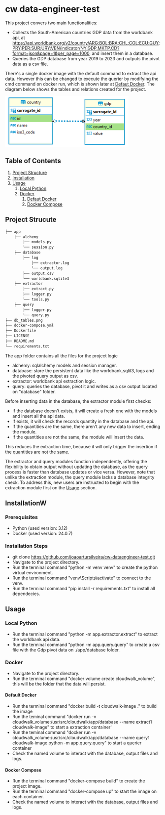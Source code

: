 # cw data-engineer-test

This project convers two main functionalities:
- Collects the South-American countries GDP data from the worldbank api, at https://api.worldbank.org/v2/country/ARG;BOL;BRA;CHL;COL;ECU;GUY;PRY;PER;SUR;URY;VEN/indicator/NY.GDP.MKTP.CD?format=json&page=1&per_page=1000, and insert them in a database.
- Queries the GDP database from year 2019 to 2023 and outputs the pivot data as a csv file.


There's a single docker image with the default command to extract the api data.
However this can be changed to execute the querier by modifying the cmd command on docker run, which is shown later at [Defaut Docker](#default-docker). The diagram below shows the tables and relations created for the project.
<p align="left">
  <img src="db_tables.png" width="400">
</p>



## Table of Contents
1. [Project Structure](#project-strucute)
2. [Installation](#installation)
3. [Usage](#usage)
    1. [Local Python](#local-python)
    2. [Docker](#docker)
        1. [Defaut Docker](#default-docker)
        2. [Docker Compose](#docker-compose)


## Project Strucute
```bash
├── app
    ├── alchemy
        ├── models.py
        └── session.py
    ├── database
        ├── log
            ├── extractor.log
            └── output.log
        ├── output.csv
        └── worldbank.sqlite3
    ├── extractor
        ├── extract.py
        ├── logger.py
        └── tools.py
    ├── query
        ├── logger.py
        └── query.py
├── db_tables.png
├── docker-compose.yml
├── Dockerfile
├── LICENSE
├── README.md
└── requirements.txt
```

The app folder contains all the files for the project logic
- alchemy: sqlalchemy models and session manager.
- database: store the persistent data like the worldbank.sqlit3, logs and the pivoted query output as csv.
- extractor: worldbank api extraction logic.
- query: queries the database, pivot it and writes as a csv output located on "database" folder.

Before inserting data in the database, the extractor module first checks:
 - If the database doesn't exists, it will create a fresh one with the models and insert all the api data.
 - If exists, it will check the records quantity in the database and the api.
 - If the quantities are the same, there aren't any new data to insert, ending the module.
 - If the quantities are not the same, the module will insert the data.

This reduces the extraction time, because it will only trigger the insertion if the quantities are not the same.


The extractor and query modules function independently, offering the flexibility to obtain output without updating the database, as the query process is faster than database updates or vice versa. However, note that unlike the extraction module, the query module lacks a database integrity check. To address this, new users are instructed to begin with the extraction module first on the [Usage](#usage) section.

## InstallationW

### Prerequisites
- Python (used version: 3.12)
- Docker (used version: 24.0.7)


### Installation Steps
- git clone https://github.com/joaoartursilveira/cw-dataengineer-test.git
- Navigate to the project directory.
- Run the terminal command "python -m venv venv" to create the python virtual environment.
- Run the terminal command "venv\Scripts\activate" to connect to the venv.
- Run the terminal command "pip install -r requirements.txt" to install all dependecies.


## Usage

### Local Python
- Run the terminal command "python -m app.extractor.extract" to extract the worldbank api data.
- Run the terminal command "python -m app.query.query" to create a csv file with the Gdp pivot data on ./app/database folder.


### Docker
- Navigate to the project directory.
- Run the terminal command "docker volume create cloudwalk_volume", this will be the folder that the data will persist.

#### Default Docker
- Run the terminal command "docker build -t cloudwalk-image ." to build the image
- Run the teminal command "docker run -v cloudwalk_volume:/usr/src/cloudwalk/app/database --name extract1 cloudwalk-image" to start a extraction container'
- Run the teminal command "docker run -v cloudwalk_volume:/usr/src/cloudwalk/app/database --name query1 cloudwalk-image python -m app.query.query" to start a querier container
- Check the named volume to interact with the database, output files and logs.

#### Docker Compose
- Run the terminal command "docker-compose build" to create the project image.
- Run the terminal command "docker-compose up" to start the image on each container.
- Check the named volume to interact with the database, output files and logs.